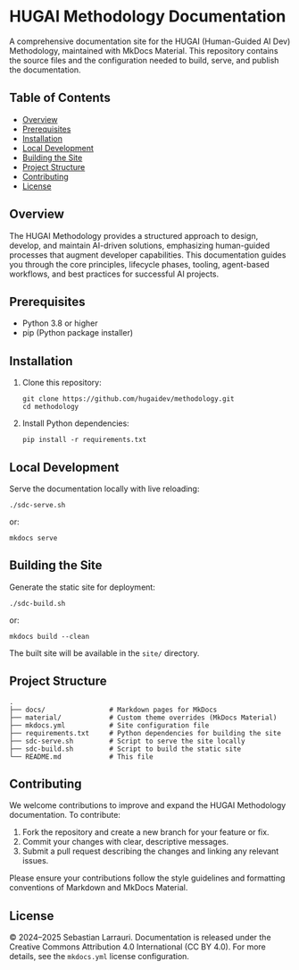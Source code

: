 # HUGAI Methodology Documentation

A comprehensive documentation site for the HUGAI (Human-Guided AI Dev) Methodology, maintained with MkDocs Material. This repository contains the source files and the configuration needed to build, serve, and publish the documentation.

Table of Contents
-----------------
- [Overview](#overview)
- [Prerequisites](#prerequisites)
- [Installation](#installation)
- [Local Development](#local-development)
- [Building the Site](#building-the-site)
- [Project Structure](#project-structure)
- [Contributing](#contributing)
- [License](#license)

Overview
--------

The HUGAI Methodology provides a structured approach to design, develop, and maintain AI-driven solutions, emphasizing human-guided processes that augment developer capabilities. This documentation guides you through the core principles, lifecycle phases, tooling, agent-based workflows, and best practices for successful AI projects.

Prerequisites
-------------

- Python 3.8 or higher
- pip (Python package installer)

Installation
------------

1. Clone this repository:

       git clone https://github.com/hugaidev/methodology.git
       cd methodology

2. Install Python dependencies:

       pip install -r requirements.txt

Local Development
-----------------

Serve the documentation locally with live reloading:

    ./sdc-serve.sh

or:

    mkdocs serve

Building the Site
-----------------

Generate the static site for deployment:

    ./sdc-build.sh

or:

    mkdocs build --clean

The built site will be available in the `site/` directory.

Project Structure
-----------------

    .
    ├── docs/                # Markdown pages for MkDocs
    ├── material/            # Custom theme overrides (MkDocs Material)
    ├── mkdocs.yml           # Site configuration file
    ├── requirements.txt     # Python dependencies for building the site
    ├── sdc-serve.sh         # Script to serve the site locally
    ├── sdc-build.sh         # Script to build the static site
    └── README.md            # This file

Contributing
------------

We welcome contributions to improve and expand the HUGAI Methodology documentation. To contribute:

1. Fork the repository and create a new branch for your feature or fix.
2. Commit your changes with clear, descriptive messages.
3. Submit a pull request describing the changes and linking any relevant issues.

Please ensure your contributions follow the style guidelines and formatting conventions of Markdown and MkDocs Material.

License
-------

© 2024–2025 Sebastian Larrauri. Documentation is released under the Creative Commons Attribution 4.0 International (CC BY 4.0). For more details, see the `mkdocs.yml` license configuration.
